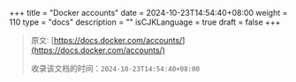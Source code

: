 +++
title = "Docker accounts"
date = 2024-10-23T14:54:40+08:00
weight = 110
type = "docs"
description = ""
isCJKLanguage = true
draft = false
+++

> 原文: [https://docs.docker.com/accounts/](https://docs.docker.com/accounts/)
>
> 收录该文档的时间：`2024-10-23T14:54:40+08:00`
